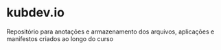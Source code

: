 # kubdev.io
Repositório para anotações e armazenamento dos arquivos, aplicações e manifestos criados ao longo do curso
